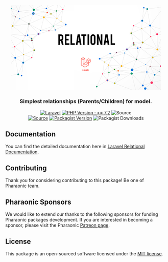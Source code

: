 <p align="center"><a href="https://pharaonic.io" target="_blank"><img src="https://raw.githubusercontent.com/Pharaonic/logos/main/relational.jpg" width="470"></a></p>


<h3 align="center">Simplest relationships (Parents/Children) for model.</h3>
<p align="center">
  <a href="https://laravel.com" target="_blank"><img src="https://img.shields.io/badge/Laravel->=6.0-red.svg?style=flat-square" alt="Laravel"></a>
  <a href="https://php.net" target="_blank"><img src="https://img.shields.io/badge/PHP%20Version->=7.2-blue" alt="PHP Version : >= 7.2"></a>
  <img src="https://img.shields.io/badge/license-MIT-brightgreen.svg?style=flat-square" alt="Source">
  <br>
  <a href="https://github.com/Pharaonic/laravel-relational" target="_blank"><img src="https://img.shields.io/badge/source-pharaonic/laravel--relational-blue.svg?style=flat-square" alt="Source"></a>
  <a href="https://packagist.org/packages/pharaonic/laravel-relational" target="_blank"><img src="https://img.shields.io/packagist/v/pharaonic/laravel-relational?style=flat-square" alt="Packagist Version"></a>
  <img src="https://img.shields.io/packagist/dt/pharaonic/laravel-relational?style=flat-square" alt="Packagist Downloads">
</p>

## Documentation

You can find the detailed documentation here in [Laravel Relational Documentation](https://pharaonic.io/package/2-laravel/3-relational).

## Contributing

Thank you for considering contributing to this package! Be one of Pharaonic team.

## Pharaonic Sponsors

We would like to extend our thanks to the following sponsors for funding Pharaonic packages development. If you are interested in becoming a sponsor, please visit the Pharaonic [Patreon page](https://patreon.com/Pharaonic).

## License

This package is an open-sourced software licensed under the [MIT license](https://opensource.org/licenses/MIT).
